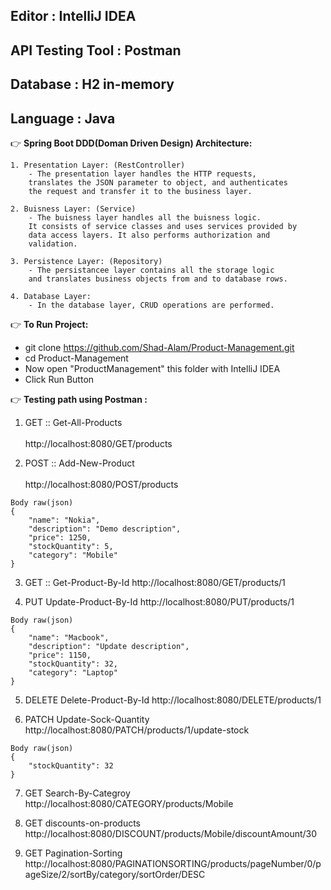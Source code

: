 
## Editor           : IntelliJ IDEA
## API Testing Tool : Postman
## Database         : H2 in-memory 
## Language         : Java

:point_right: **Spring Boot DDD(Doman Driven Design) Architecture:**

	1. Presentation Layer: (RestController)
		- The presentation layer handles the HTTP requests, 
		translates the JSON parameter to object, and authenticates
		the request and transfer it to the business layer.
		
	2. Buisness Layer: (Service)
		- The buisness layer handles all the buisness logic.
		It consists of service classes and uses services provided by 
		data access layers. It also performs authorization and 
		validation.
	
	3. Persistence Layer: (Repository)
		- The persistancee layer contains all the storage logic
		and translates business objects from and to database rows.
		
	4. Database Layer:
		- In the database layer, CRUD operations are performed.
		
 :point_right: **To Run Project:**
<br/>
  - git clone https://github.com/Shad-Alam/Product-Management.git <br/> 
  - cd Product-Management <br/>
  - Now open "ProductManagement" this folder with IntelliJ IDEA
  - Click Run Button
  
:point_right: **Testing path using Postman :**
<br/> 
  1. GET :: Get-All-Products <br/> <br/>
	http://localhost:8080/GET/products
	
  2. POST :: Add-New-Product <br/> <br/>
	http://localhost:8080/POST/products
	
	Body raw(json)
	{
		"name": "Nokia",
		"description": "Demo description",
		"price": 1250,
		"stockQuantity": 5,
		"category": "Mobile"
	}
  
  3. GET :: Get-Product-By-Id
	http://localhost:8080/GET/products/1

  4. PUT Update-Product-By-Id
	http://localhost:8080/PUT/products/1
  
	Body raw(json)
	{
		"name": "Macbook",
		"description": "Update description",
		"price": 1150,
		"stockQuantity": 32,
		"category": "Laptop"
	}
	
  5. DELETE Delete-Product-By-Id
	http://localhost:8080/DELETE/products/1

  6. PATCH Update-Sock-Quantity
	http://localhost:8080/PATCH/products/1/update-stock
	
	Body raw(json)
	{
		"stockQuantity": 32
	}
	
  7. GET Search-By-Categroy
	http://localhost:8080/CATEGORY/products/Mobile
  
  8. GET discounts-on-products
	http://localhost:8080/DISCOUNT/products/Mobile/discountAmount/30
  
  9. GET Pagination-Sorting
     http://localhost:8080/PAGINATIONSORTING/products/pageNumber/0/pageSize/2/sortBy/category/sortOrder/DESC

  

